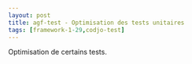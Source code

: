 ```yaml
---
layout: post
title: agf-test - Optimisation des tests unitaires
tags: [framework-1-29,codjo-test]
---
```

Optimisation de certains tests.